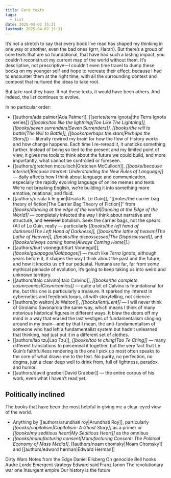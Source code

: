 ```yaml
---
title: Core texts
tags:
  - list
date: 2025-04-02 15:31
lastmod: 2025-04-02 15:31
---
```

It’s not a stretch to say that every book I’ve read has shaped my thinking in one way or another, even the bad ones (grrr, Harari). But there’s a group of core texts that are so foundational, that have had such a lasting impact, you couldn’t reconstruct my current map of the world without them. It’s descriptive, not prescriptive—I couldn’t even time travel to dump these books on my younger self and hope to recreate their effect, because I had to encounter them at the right time, with all the surrounding context and compost that nurtured the ideas to take root. 

But take root they have. If not these texts, it would have been others. And indeed, the list continues to evolve. 

In no particular order: 

- [[authors/ada palmer|Ada Palmer]], [[series/terra ignota|the Terra Ignota series]] (*[[books/too like the lightning|Too Like The Lightning]], [[books/seven surrenders|Seven Surrenders]], [[books/the will to battle|The Will to Battle]], [[books/perhaps the stars|Perhaps the Stars]]*) — literally rewired my brain for how the flow of history works, and how change happens. Each time I re-reread it, it unsticks something further. Instead of being so tied to the present and my limited point of view, it gives me tools to think about the future we could build, and more importantly, what cannot be controlled or foreseen. 
- [[authors/gretchen mcculloch|Gretchen McCulloch]], *[[books/because internet|Because Internet: Understanding the New Rules of Language]]* — daily affects how I think about language and communication, especially the rapidly evolving language of online memes and texts. We’re not breaking English, we’re building it into something more emotive, relational, and fluid. 
- [[authors/ursula k le guin|Ursula K. Le Guin]], “[[notes/the carrier bag theory of fiction|The Carrier Bag Theory of Fiction]]” from *[[books/dancing at the edge of the world|Dancing at the Edge of the World]]* — completely infected the way I think about narrative and structure, and ~~heroism~~ botulism. Seek the carrier bags, not the spears. (All of Le Guin, really — particularly *[[books/the left hand of darkness|The Left Hand of Darkness]], [[books/the lathe of heaven|The Lathe of Heaven]], [[books/the dispossessed|The Dispossessed]],* and *[[books/always coming home|Always Coming Home]].*)
- [[authors/kurt vonnegut|Kurt Vonnegut]], *[[books/galapagos|Galápagos]]* — much like *Terra Ignota,* although years before it, it shapes the way I think about the past and the future, and how it knocks us off our pedestal. Humans are far, far from some mythical pinnacle of evolution, it’s going to keep taking us into weird and unknown territory.
- [[authors/italo calvino|Italo Calvino]], *[[books/the complete cosmicomics|Cosmicomics]]* — quite a bit of Calvino is foundational for me, but this one is particularly a treasure. It sparked my interest in cybernetics and feedback loops, all with storytelling, not science.
- [[authors/jo walton|Jo Walton]], *[[books/lent|Lent]]* — I will never think of Girolamo Savonarola the same way, which means I think of many notorious historical figures in different ways. It blew the doors off my mind in a way that erased the last vestiges of fundamentalism clinging around in my brain—and by that I mean, the anti-fundamentalism of someone who had left a fundamentalist system but hadn’t unlearned that thinking, had just put it in a different set of clothes. 
- [[authors/lao tzu|Lao Tzu]], *[[books/tao te ching|Tao Te Ching]]* — many different translations to piecemeal it together, but the very fact that Le Guin’s faithful/less rendering is the one I pick up most often speaks to the core of what draws me to the text. No purity, no perfection, no dogma, just a clear deep well to drink from, full of lightness, paradox, and humor. 
- [[authors/david graeber|David Graeber]] — the entire corpus of his work, even what I haven’t read yet.

## Politically inclined

The books that have been the most helpful in giving me a clear-eyed view of the world.

- Anything by [[authors/arundhati roy|Arundhati Roy]], particularly *[[books/capitalism|Capitalism: A Ghost Story]]* as a primer or *[[books/my seditious heart|My Seditious Heart]]* as the omnibus 
- *[[books/manufacturing consent|Manufacturing Consent: The Political Economy of Mass Media]]*, [[authors/noam chomsky|Noam Chomsky]] and [[authors/edward herman|Edward Herman]]

Dirty Wars
Notes from the Edge
Daniel Ellsberg 
On genocide
Bell hooks
Audre Lorde 
Emergent strategy
Edward said
Franz fanon 
The revolutionary war one
Insurgent empire
Our history is the future 